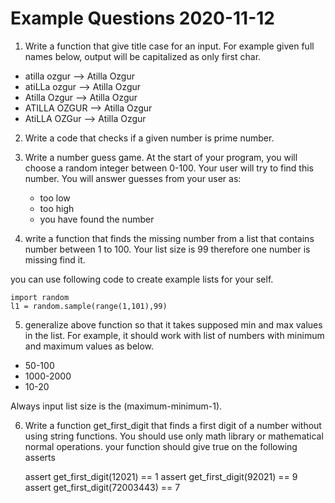 # Example Questions 2020-11-12


1. Write a function that give title case for an input.
For example given full names below, output will be capitalized as only first char.


- atilla ozgur --> Atilla Ozgur 
- atiLLa ozgur --> Atilla Ozgur 
- Atilla Ozgur --> Atilla Ozgur 
- ATILLA OZGUR --> Atilla Ozgur 
- AtiLLA OZGur --> Atilla Ozgur 


2. Write a code that checks if a given number is prime number.


3. Write a number guess game. 
At the start of your program, you will choose a random integer between 0-100. 
Your user will try to find this number.
You will answer guesses from your user as:
	- too low
	- too high
	- you have found the number


4. write a function that finds the missing number from a list that contains number between 1 to 100. Your list size is 99 therefore one number is missing find it.

you can use following code to create example lists for your self.

	import random
	l1 = random.sample(range(1,101),99)


5. generalize above function so that it takes supposed min and max values in the list.
For example, it should work with list of numbers with minimum and maximum values as below.

- 50-100
- 1000-2000
- 10-20

Always input list size is the (maximum-minimum-1).



6. Write a function get_first_digit that finds a first digit of a number without using string functions. You should use only math library or mathematical normal operations.
your function should give true on the following asserts

	assert get_first_digit(12021) == 1
	assert get_first_digit(92021) == 9
	assert get_first_digit(72003443) == 7

